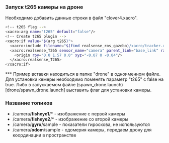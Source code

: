 ### Запуск t265 камеры на дроне ###
Необходимо добавить данные строки в файл "clover4.xacro".  
```bash
<!-- t265 flag -->
<xacro:arg name="t265" default="false"/>
<!-- Create t265 plugin -->
<xacro:if value="$(arg t265)">
  <xacro:include filename="$(find realsense_ros_gazebo)/xacro/tracker.xacro"/>
  <xacro:realsense_T265 sensor_name="camera" parent_link="base_link" rate="30.0">
    <origin rpy="0.0 1.57 0.0" xyz="-0.07 0 -0.04"/>
  </xacro:realsense_T265>
</xacro:if>
```
*** Пример вставки находиться в папке "drone" в одноименном файле.  
Для установки кемеры необходимо поменять параметр "t265" с false на true. Либо в запускаемом файле (spawn_drone.launch)[drone/spawn_drone.launch] выставить флаг для установки камеры.
### Название топиков ###
* /camera/**fisheye1**/* - изображение с первой камеры
* /camera/**fisheye2**/* - изображение со второй камеры
* /camera/**gyro**/sample - показатели гироскова, не используются
* /camera/**odom**/sample - одомерия камеры, передаем дрону для координации в пространстве
